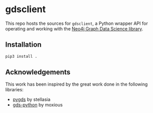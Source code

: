 # gdsclient

This repo hosts the sources for `gdsclient`, a Python wrapper API for operating and working with the [Neo4j Graph Data Science library](https://github.com/neo4j/graph-data-science).


## Installation

```bash
pip3 install .
```

## Acknowledgements

This work has been inspired by the great work done in the following libraries:

* [pygds](https://github.com/stellasia/pygds) by stellasia
* [gds-python](https://github.com/moxious/gds-python) by moxious
